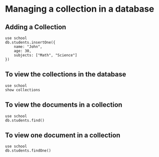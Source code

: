 # Managing a collection in a database

## Adding a Collection

````
use school
db.students.insertOne({
    name: "John",
    age: 30,
    subjects: ["Math", "Science"]
})
````

## To view the collections in the database

````
use school
show collections
````

## To view the documents in a collection

````
use school
db.students.find()
````

## To view one document in a collection

````
use school
db.students.findOne()
````